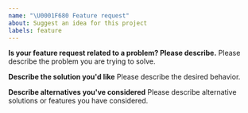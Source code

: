 ```yaml
---
name: "\U0001F680 Feature request"
about: Suggest an idea for this project
labels: feature
---
```


<!--
Thank you for suggesting an idea to make Clappr better.

Please fill in as much of the template below as you're able.
-->

**Is your feature request related to a problem? Please describe.**
Please describe the problem you are trying to solve.

**Describe the solution you'd like**
Please describe the desired behavior.

**Describe alternatives you've considered**
Please describe alternative solutions or features you have considered.

